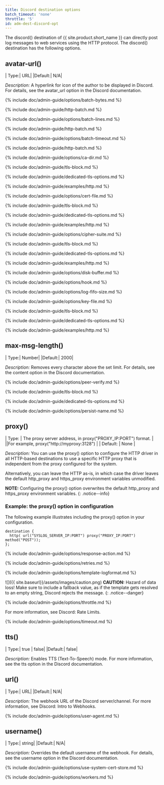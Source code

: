 ```yaml
---
title: Discord destination options
batch_timeout: 'none'
throttle: '5'
id: adm-dest-discord-opt
---
```


The discord() destination of {{ site.product.short_name }} can directly post log
messages to web services using the HTTP protocol. The discord()
destination has the following options.

## avatar-url()

|  Type:|      URL|
|Default:|   N/A|

*Description:* A hyperlink for icon of the author to be displayed in
Discord. For details, see the avatar_url option in the Discord
documentation.

{% include doc/admin-guide/options/batch-bytes.md %}

{% include doc/admin-guide/http-batch.md %}

{% include doc/admin-guide/options/batch-lines.md %}

{% include doc/admin-guide/http-batch.md %}

{% include doc/admin-guide/options/batch-timeout.md %}

{% include doc/admin-guide/http-batch.md %}

{% include doc/admin-guide/options/ca-dir.md %}

{% include doc/admin-guide/tls-block.md %}

{% include doc/admin-guide/dedicated-tls-options.md %}

{% include doc/admin-guide/examples/http.md %}

{% include doc/admin-guide/options/cert-file.md %}

{% include doc/admin-guide/tls-block.md %}

{% include doc/admin-guide/dedicated-tls-options.md %}

{% include doc/admin-guide/examples/http.md %}

{% include doc/admin-guide/options/cipher-suite.md %}

{% include doc/admin-guide/tls-block.md %}

{% include doc/admin-guide/dedicated-tls-options.md %}

{% include doc/admin-guide/examples/http.md %}

{% include doc/admin-guide/options/disk-buffer.md %}

{% include doc/admin-guide/options/hook.md %}

{% include doc/admin-guide/options/log-fifo-size.md %}

{% include doc/admin-guide/options/key-file.md %}

{% include doc/admin-guide/tls-block.md %}

{% include doc/admin-guide/dedicated-tls-options.md %}

{% include doc/admin-guide/examples/http.md %}

## max-msg-length()

|  Type:|      Number|
|Default:|   2000|

*Description:* Removes every character above the set limit. For details,
see the content option in the Discord documentation.

{% include doc/admin-guide/options/peer-verify.md %}

{% include doc/admin-guide/tls-block.md %}

{% include doc/admin-guide/dedicated-tls-options.md %}

{% include doc/admin-guide/options/persist-name.md %}

## proxy()

| Type:    | The proxy server address, in proxy(\"PROXY_IP:PORT\") format. |
||For example, proxy(\"http://myproxy:3128\")                    |
| Default: | None         |

*Description:* You can use the proxy() option to configure the HTTP driver in all
HTTP-based destinations to use a specific HTTP proxy that is independent
from the proxy configured for the system.

Alternatively, you can leave the HTTP as-is, in which case the driver
leaves the default http_proxy and https_proxy environment variables
unmodified.

**NOTE:** Configuring the proxy() option overwrites the default http\_proxy
and https_proxy environment variables.
{: .notice--info}

### Example: the proxy() option in configuration

The following example illustrates including the proxy() option in your
configuration.

```config
destination {
  http( url("SYSLOG_SERVER_IP:PORT") proxy("PROXY_IP:PORT") method("POST"));
};
```

{% include doc/admin-guide/options/response-action.md %}

{% include doc/admin-guide/options/retries.md %}

{% include doc/admin-guide/options/template-logformat.md %}

![]({{ site.baseurl}}/assets/images/caution.png) **CAUTION:**
Hazard of data loss! Make sure to include a fallback value, as if the template
gets resolved to an empty string, Discord rejects the message.
{: .notice--danger}

{% include doc/admin-guide/options/throttle.md %}

For more information, see Discord: Rate Limits.

{% include doc/admin-guide/options/timeout.md %}

## tts()

|  Type:|      true \| false|
|Default:|   false|

*Description:* Enables TTS (Text-To-Speech) mode. For more information,
see the tts option in the Discord documentation.

## url()

|  Type:|      URL|
|Default:|   N/A|

*Description:* The webhook URL of the Discord server/channel. For more
information, see Discord: Intro to Webhooks.

{% include doc/admin-guide/options/user-agent.md %}

## username()

|  Type:|      string|
|Default:|   N/A|

*Description:* Overrides the default username of the webhook. For
details, see the username option in the Discord documentation.

{% include doc/admin-guide/options/use-system-cert-store.md %}

{% include doc/admin-guide/options/workers.md %}
